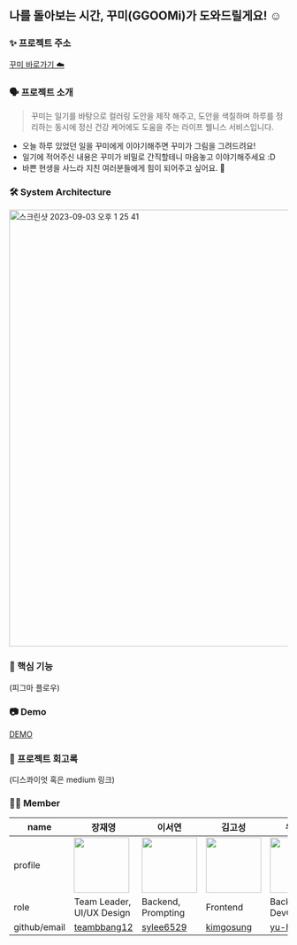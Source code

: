 ## 나를 돌아보는 시간, 꾸미(GGOOMi)가 도와드릴게요! ☺️

### ✨ 프로젝트 주소
[꾸미 바로가기 ☁️](http://ggoomi.world/)

### 🗣 프로젝트 소개
> 꾸미는 일기를 바탕으로 컬러링 도안을 제작 해주고, 도안을 색칠하며 하루를 정리하는 동시에 정신 건강 케어에도 도움을 주는 라이프 웰니스 서비스입니다.
> 
* 오늘 하루 있었던 일을 꾸미에게 이야기해주면 꾸미가 그림을 그려드려요!  
* 일기에 적어주신 내용은 꾸미가 비밀로 간직할테니 마음놓고 이야기해주세요 :D
* 바쁜 현생을 사느라 지친 여러분들에게 힘이 되어주고 싶어요. 💪

### 🛠 System Architecture
<img width="789" alt="스크린샷 2023-09-03 오후 1 25 41" src="https://github.com/prompter-day-2023/.github/assets/96467030/a6f2a88c-fd04-4ed8-8816-ad4729817d80">

### 🎨 핵심 기능

(피그마 플로우)

### 📷 Demo

[DEMO](https://youtu.be/I7PFO_c1o-M)

### 📝 프로젝트 회고록

(디스콰이엇 혹은 medium 링크)

### 👩‍💻 Member
| name | 장재영 | 이서연 | 김고성 | 유희진 |
| --- | --- | --- | --- | --- |
| profile | <img src="https://github.com/prompter-day-2023/.github/assets/96467030/8e2e9ae8-1fa0-4277-8b39-3a85befa4575" width=100px height=100px/> | <img src="https://avatars.githubusercontent.com/u/68765200?v=4" width=100px height=100px/> | <img src="https://avatars.githubusercontent.com/u/121794841?v=4" width=100px height=100px/> | <img src="https://avatars.githubusercontent.com/u/96467030?v=4" width=100px height=100px/> |
| role | Team Leader,<br/>UI/UX Design | Backend,<br/>Prompting | Frontend | Backend,<br/>DevOps |
| github/email | [teambbang12](teambbang12@naver.com) | [sylee6529](https://github.com/sylee6529) | [kimgosung](https://github.com/kimgosung) | [yu-heejin](http://github.com/yu-heejin) |
